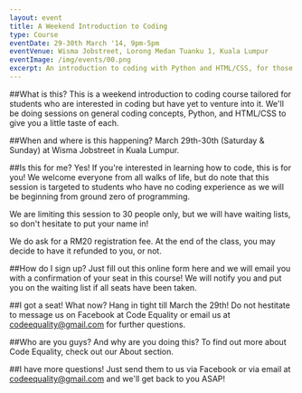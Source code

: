 ```yaml
---
layout: event
title: A Weekend Introduction to Coding
type: Course
eventDate: 29-30th March '14, 9pm-5pm
eventVenue: Wisma Jobstreet, Lorong Medan Tuanku 1, Kuala Lumpur 
eventImage: /img/events/00.png
excerpt: An introduction to coding with Python and HTML/CSS, for those who are curious
---
```

##What is this?
This is a weekend introduction to coding course tailored for students who are interested in coding but have yet to venture into it. We'll be doing sessions on general coding concepts, Python, and HTML/CSS to give you a little taste of each.

##When and where is this happening?
March 29th-30th (Saturday & Sunday) at Wisma Jobstreet in Kuala Lumpur.


##Is this for me?
Yes! If you're interested in learning how to code, this is for you! We welcome everyone from all walks of life, but do note that this session is targeted to students who have no coding experience as we will be beginning from ground zero of programming.

We are limiting this session to 30 people only, but we will have waiting lists, so don't hesitate to put your name in! 

We do ask for a RM20 registration fee. At the end of the class, you may decide to have it refunded to you, or not.

##How do I sign up?
Just fill out this online form here and we will email you with a confirmation of your seat in this course! We will notify you and put you on the waiting list if all seats have been taken.

##I got a seat! What now?
Hang in tight till March the 29th! Do not hestitate to message us on Facebook at Code Equality or email us at codeequality@gmail.com for further questions.

##Who are you guys? And why are you doing this?
To find out more about Code Equality, check out our About section.

##I have more questions!
Just send them to us via Facebook or via email at codeequality@gmail.com and we'll get back to you ASAP!
